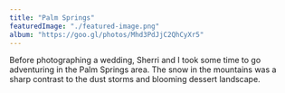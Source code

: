 ```yaml
---
title: "Palm Springs"
featuredImage: "./featured-image.png"
album: "https://goo.gl/photos/Mhd3PdJjC2QhCyXr5"
---
```

Before photographing a wedding, Sherri and I took some time to go adventuring in the Palm Springs area. The snow in the mountains was a sharp contrast to the dust storms and blooming dessert landscape.
